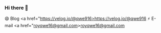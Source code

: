 ### Hi there 👋

<!--
**qwe916/qwe916** is a ✨ _special_ ✨ repository because its `README.md` (this file) appears on your GitHub profile.

Here are some ideas to get you started:

- 🔭 I’m currently working on ...
- 🌱 I’m currently learning ...
- 👯 I’m looking to collaborate on ...
- 🤔 I’m looking for help with ...
- 💬 Ask me about ...
- 📫 How to reach me: ...
- 😄 Pronouns: ...
- ⚡ Fun fact: ...
-->
😄 Blog
<a href="https://velog.io/@qwe916>https://velog.io/@qwe916</a>
⚡ E-mail
<a href="royqwe16@gmail.com>royqwe16@gmail.com</a>
